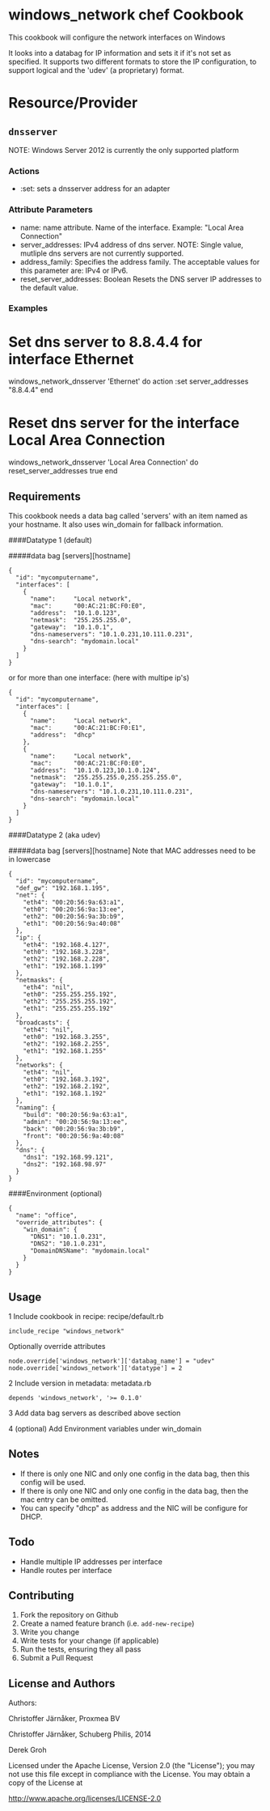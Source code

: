 windows_network chef Cookbook
=======================
This cookbook will configure the network interfaces on Windows 

It looks into a databag for IP information and sets it if it's not set as specified.
It supports two different formats to store the IP configuration, to support logical and the 'udev' (a proprietary) format.

Resource/Provider
=================

`dnsserver`
-----------

NOTE: Windows Server 2012 is currently the only supported platform

### Actions

- :set: sets a dnsserver address for an adapter

### Attribute Parameters
- name: name attribute. Name of the interface. Example: "Local Area Connection"
- server_addresses: IPv4 address of dns server. NOTE: Single value, mutliple dns servers are not currently supported.
- address_family: Specifies the address family. The acceptable values for this parameter are: IPv4 or IPv6.
- reset_server_addresses: Boolean Resets the DNS server IP addresses to the default value.

### Examples

# Set dns server to 8.8.4.4 for interface Ethernet
windows_network_dnsserver 'Ethernet' do
  action :set
  server_addresses "8.8.4.4"
end

# Reset dns server for the interface Local Area Connection
windows_network_dnsserver 'Local Area Connection' do
  reset_server_addresses true
end

Requirements
------------


This cookbook needs a data bag called 'servers' with an item named as your hostname.
It also uses win_domain for fallback information. 

####Datatype 1 (default)

#####data bag [servers][hostname]
```
{
  "id": "mycomputername",
  "interfaces": [
    {
      "name":     "Local network",
      "mac":      "00:AC:21:BC:F0:E0", 
      "address":  "10.1.0.123",
      "netmask":  "255.255.255.0",
      "gateway":  "10.1.0.1",
      "dns-nameservers": "10.1.0.231,10.111.0.231",
      "dns-search": "mydomain.local"
    }
  ]
}
``` 
or for more than one interface: (here with multipe ip's)

```
{
  "id": "mycomputername",
  "interfaces": [
    {
      "name":     "Local network",
      "mac":      "00:AC:21:BC:F0:E1",  
      "address":  "dhcp"
    },
    {
      "name":     "Local network",
      "mac":      "00:AC:21:BC:F0:E0", 
      "address":  "10.1.0.123,10.1.0.124",
      "netmask":  "255.255.255.0,255.255.255.0",
      "gateway":  "10.1.0.1",
      "dns-nameservers": "10.1.0.231,10.111.0.231",
      "dns-search": "mydomain.local"
    }
  ]
}
```
####Datatype 2 (aka udev)

#####data bag [servers][hostname]
Note that MAC addresses need to be in lowercase

```
{
  "id": "mycomputername",
  "def_gw": "192.168.1.195",
  "net": {
    "eth4": "00:20:56:9a:63:a1",
    "eth0": "00:20:56:9a:13:ee",
    "eth2": "00:20:56:9a:3b:b9",
    "eth1": "00:20:56:9a:40:08"
  },
  "ip": {
    "eth4": "192.168.4.127",
    "eth0": "192.168.3.228",
    "eth2": "192.168.2.228",
    "eth1": "192.168.1.199"
  },
  "netmasks": {
    "eth4": "nil",
    "eth0": "255.255.255.192",
    "eth2": "255.255.255.192",
    "eth1": "255.255.255.192"
  },
  "broadcasts": {
    "eth4": "nil",
    "eth0": "192.168.3.255",
    "eth2": "192.168.2.255",
    "eth1": "192.168.1.255"
  },
  "networks": {
    "eth4": "nil",
    "eth0": "192.168.3.192",
    "eth2": "192.168.2.192",
    "eth1": "192.168.1.192"
  },
  "naming": {
    "build": "00:20:56:9a:63:a1",
    "admin": "00:20:56:9a:13:ee",
    "back": "00:20:56:9a:3b:b9",
    "front": "00:20:56:9a:40:08"
  },
  "dns": {
    "dns1": "192.168.99.121",
    "dns2": "192.168.98.97"
  }
}
```

####Environment (optional)
```
{
  "name": "office",
  "override_attributes": {
    "win_domain": {
      "DNS1": "10.1.0.231",
      "DNS2": "10.1.0.231",
      "DomainDNSName": "mydomain.local"
    }
  }
}
```

Usage
----------

1 Include cookbook in recipe: 
recipe/default.rb

```
include_recipe "windows_network"
```

Optionally override attributes

```
node.override['windows_network']['databag_name'] = "udev" 
node.override['windows_network']['datatype'] = 2 
```
2 Include version in metadata: 
metadata.rb

```
depends 'windows_network', '>= 0.1.0'
``` 

3 Add data bag servers <hostname> as described above section

4 (optional) Add Environment variables under win_domain

Notes
----------
* If there is only one NIC and only one config in the data bag, then this config will be used.
* If there is only one NIC and only one config in the data bag, then the mac entry can be omitted.
* You can specify "dhcp" as address and the NIC will be configure for DHCP.

Todo
----------
* Handle multiple IP addresses per interface
* Handle routes per interface 

Contributing
------------
  1. Fork the repository on Github
  2. Create a named feature branch (i.e. `add-new-recipe`)
  3. Write you change
  4. Write tests for your change (if applicable)
  5. Run the tests, ensuring they all pass
  6. Submit a Pull Request


License and Authors
-------------------
Authors: 

Christoffer Järnåker, Proxmea BV

Christoffer Järnåker, Schuberg Philis, 2014

Derek Groh

Licensed under the Apache License, Version 2.0 (the "License"); you may not use this file except in compliance with the License. You may obtain a copy of the License at

http://www.apache.org/licenses/LICENSE-2.0
